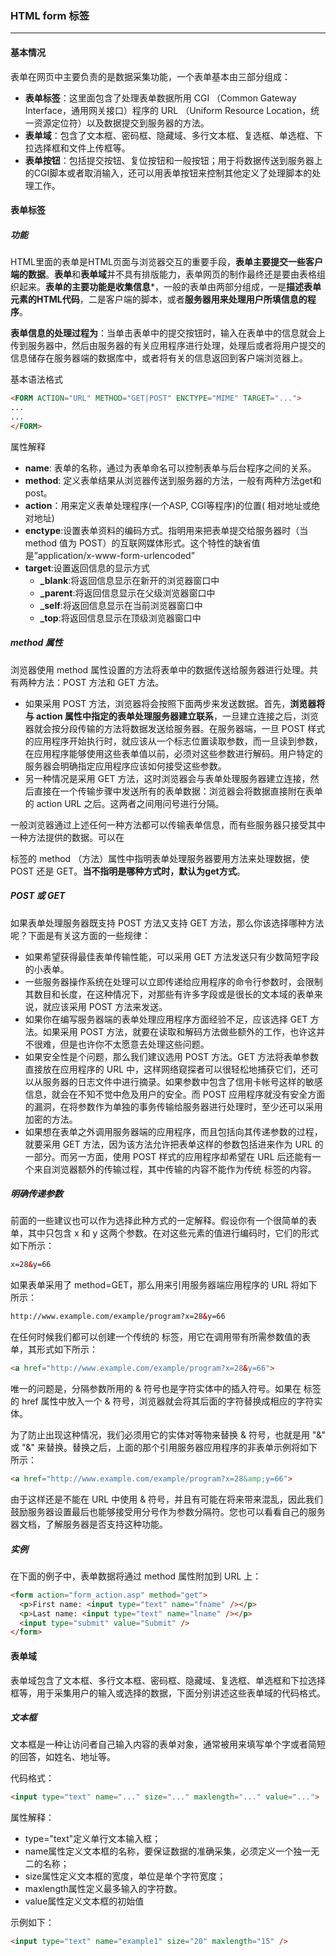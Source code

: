 ### HTML form 标签

***

#### 基本情况

表单在网页中主要负责的是数据采集功能，一个表单基本由三部分组成：

- **表单标签**：这里面包含了处理表单数据所用 CGI （Common Gateway Interface，通用网关接口）程序的 URL （Uniform Resource Location，统一资源定位符）以及数据提交到服务器的方法。
- **表单域**：包含了文本框、密码框、隐藏域、多行文本框、复选框、单选框、下拉选择框和文件上传框等。
- **表单按钮**：包括提交按钮、复位按钮和一般按钮；用于将数据传送到服务器上的CGI脚本或者取消输入，还可以用表单按钮来控制其他定义了处理脚本的处理工作。



#### 表单标签

##### 功能

HTML里面的表单是HTML页面与浏览器交互的重要手段，**表单主要提交一些客户端的数据**。**表单**和**表单域**并不具有排版能力，表单网页的制作最终还是要由表格组织起来。**表单的主要功能是收集信息***，一般的表单由两部分组成，一是**描述表单元素的HTML代码**，二是客户端的脚本，或者**服务器用来处理用户所填信息的程序**。

**表单信息的处理过程为**：当单击表单中的提交按钮时，输入在表单中的信息就会上传到服务器中，然后由服务器的有关应用程序进行处理，处理后或者将用户提交的信息储存在服务器端的数据库中，或者将有关的信息返回到客户端浏览器上。

基本语法格式

```html
<FORM ACTION="URL" METHOD="GET|POST" ENCTYPE="MIME" TARGET="...">
...
...
</FORM>
```

属性解释

- **name**: 表单的名称，通过为表单命名可以控制表单与后台程序之间的关系。
- **method**: 定义表单结果从浏览器传送到服务器的方法，一般有两种方法get和post。
- **action**：用来定义表单处理程序(一个ASP, CGI等程序)的位置( 相对地址或绝对地址)
- **enctype**:设置表单资料的编码方式。指明用来把表单提交给服务器时（当 method 值为 POST）的互联网媒体形式。这个特性的缺省值是”application/x-www-form-urlencoded” 
- **target**:设置返回信息的显示方式
  - **\_blank**:将返回信息显示在新开的浏览器窗口中
  - **\_parent**:将返回信息显示在父级浏览器窗口中
  - **\_self**:将返回信息显示在当前浏览器窗口中
  - **\_top**:将返回信息显示在顶级浏览器窗口中

 

##### method 属性

浏览器使用 method 属性设置的方法将表单中的数据传送给服务器进行处理。共有两种方法：POST 方法和 GET 方法。

- 如果采用 POST 方法，浏览器将会按照下面两步来发送数据。首先，**浏览器将与 action 属性中指定的表单处理服务器建立联系**，一旦建立连接之后，浏览器就会按分段传输的方法将数据发送给服务器。在服务器端，一旦 POST 样式的应用程序开始执行时，就应该从一个标志位置读取参数，而一旦读到参数，在应用程序能够使用这些表单值以前，必须对这些参数进行解码。用户特定的服务器会明确指定应用程序应该如何接受这些参数。
- 另一种情况是采用 GET 方法，这时浏览器会与表单处理服务器建立连接，然后直接在一个传输步骤中发送所有的表单数据：浏览器会将数据直接附在表单的 action URL 之后。这两者之间用问号进行分隔。

一般浏览器通过上述任何一种方法都可以传输表单信息，而有些服务器只接受其中一种方法提供的数据。可以在 <form> 标签的 method （方法）属性中指明表单处理服务器要用方法来处理数据，使 POST 还是 GET。**当不指明是哪种方式时，默认为get方式**。



##### POST  或 GET

如果表单处理服务器既支持 POST 方法又支持 GET 方法，那么你该选择哪种方法呢？下面是有关这方面的一些规律：

- 如果希望获得最佳表单传输性能，可以采用 GET 方法发送只有少数简短字段的小表单。
- 一些服务器操作系统在处理可以立即传递给应用程序的命令行参数时，会限制其数目和长度，在这种情况下，对那些有许多字段或是很长的文本域的表单来说，就应该采用 POST 方法来发送。
- 如果你在编写服务器端的表单处理应用程序方面经验不足，应该选择 GET 方法。如果采用 POST 方法，就要在读取和解码方法做些额外的工作，也许这并不很难，但是也许你不太愿意去处理这些问题。
- 如果安全性是个问题，那么我们建议选用 POST 方法。GET 方法将表单参数直接放在应用程序的 URL 中，这样网络窥探者可以很轻松地捕获它们，还可以从服务器的日志文件中进行摘录。如果参数中包含了信用卡帐号这样的敏感信息，就会在不知不觉中危及用户的安全。而 POST 应用程序就没有安全方面的漏洞，在将参数作为单独的事务传输给服务器进行处理时，至少还可以采用加密的方法。
- 如果想在表单之外调用服务器端的应用程序，而且包括向其传递参数的过程，就要采用 GET 方法，因为该方法允许把表单这样的参数包括进来作为 URL 的一部分。而另一方面，使用 POST 样式的应用程序却希望在 URL 后还能有一个来自浏览器额外的传输过程，其中传输的内容不能作为传统 <a> 标签的内容。



##### 明确传递参数

前面的一些建议也可以作为选择此种方式的一定解释。假设你有一个很简单的表单，其中只包含 x 和 y 这两个参数。在对这些元素的值进行编码时，它们的形式如下所示：

```html
x=28&y=66
```

如果表单采用了 method=GET，那么用来引用服务器端应用程序的 URL 将如下所示：

```html
http://www.example.com/example/program?x=28&y=66
```

在任何时候我们都可以创建一个传统的 <a> 标签，用它在调用带有所需参数值的表单，其形式如下所示：

```html
<a href="http://www.example.com/example/program?x=28&y=66">
```

唯一的问题是，分隔参数所用的 & 符号也是字符实体中的插入符号。如果在 <a> 标签的 href 属性中放入一个 & 符号，浏览器就会将其后面的字符替换成相应的字符实体。

为了防止出现这种情况，我们必须用它的实体对等物来替换 & 符号，也就是用 "&#38;" 或 "&amp;" 来替换。替换之后，上面的那个引用服务器应用程序的非表单示例将如下所示：

```html
<a href="http://www.example.com/example/program?x=28&amp;y=66">
```

由于这样还是不能在 URL 中使用 & 符号，并且有可能在将来带来混乱，因此我们鼓励服务器设置最后也能够接受用分号作为参数分隔符。您也可以看看自己的服务器文档，了解服务器是否支持这种功能。



##### 实例

在下面的例子中，表单数据将通过 method 属性附加到 URL 上：

```html
<form action="form_action.asp" method="get">
  <p>First name: <input type="text" name="fname" /></p>
  <p>Last name: <input type="text" name="lname" /></p>
  <input type="submit" value="Submit" />
</form>
```



#### 表单域

表单域包含了文本框、多行文本框、密码框、隐藏域、复选框、单选框和下拉选择框等，用于采集用户的输入或选择的数据，下面分别讲述这些表单域的代码格式。



##### 文本框

文本框是一种让访问者自己输入内容的表单对象，通常被用来填写单个字或者简短的回答，如姓名、地址等。

代码格式：

```html
<input type="text" name="..." size="..." maxlength="..." value="...">
```

属性解释：

- type="text"定义单行文本输入框；
- name属性定义文本框的名称，要保证数据的准确采集，必须定义一个独一无二的名称；
- size属性定义文本框的宽度，单位是单个字符宽度；
- maxlength属性定义最多输入的字符数。
- value属性定义文本框的初始值

示例如下：

```html
<input type="text" name="example1" size="20" maxlength="15" />
```
